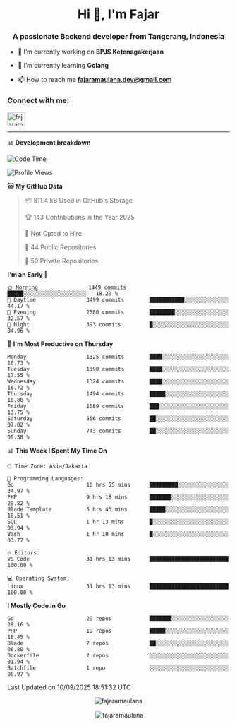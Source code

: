 <h1 align="center">Hi 👋, I'm Fajar</h1>
<h3 align="center">A passionate Backend developer from Tangerang, Indonesia</h3>

<!-- <p align="left"> <img src="https://komarev.com/ghpvc/?username=fajaramaulana&label=Profile%20views&color=0e75b6&style=flat" alt="fajaramaulana" /> </p> -->

- 🔭 I’m currently working on **BPJS Ketenagakerjaan**

- 🌱 I’m currently learning **Golang**

- 📫 How to reach me **fajaramaulana.dev@gmail.com**

<h3 align="left">Connect with me:</h3>
<p align="left">
<a href="https://linkedin.com/in/fajar-agus-maulana-73533a180/" target="blank"><img align="center" src="https://raw.githubusercontent.com/rahuldkjain/github-profile-readme-generator/master/src/images/icons/Social/linked-in-alt.svg" alt="fajaramaulana" height="30" width="40" /></a>
</p>

-------

📊 **Development breakdown**
<!--START_SECTION:waka-->
![Code Time](http://img.shields.io/badge/Code%20Time-3%2C349%20hrs%2046%20mins-blue)

![Profile Views](http://img.shields.io/badge/Profile%20Views-0-blue)

**🐱 My GitHub Data** 

> 📦 811.4 kB Used in GitHub's Storage 
 > 
> 🏆 143 Contributions in the Year 2025
 > 
> 🚫 Not Opted to Hire
 > 
> 📜 44 Public Repositories 
 > 
> 🔑 50 Private Repositories 
 > 
**I'm an Early 🐤** 

```text
🌞 Morning                1449 commits        █████░░░░░░░░░░░░░░░░░░░░   18.29 % 
🌆 Daytime                3499 commits        ███████████░░░░░░░░░░░░░░   44.17 % 
🌃 Evening                2580 commits        ████████░░░░░░░░░░░░░░░░░   32.57 % 
🌙 Night                  393 commits         █░░░░░░░░░░░░░░░░░░░░░░░░   04.96 % 
```
📅 **I'm Most Productive on Thursday** 

```text
Monday                   1325 commits        ████░░░░░░░░░░░░░░░░░░░░░   16.73 % 
Tuesday                  1390 commits        ████░░░░░░░░░░░░░░░░░░░░░   17.55 % 
Wednesday                1324 commits        ████░░░░░░░░░░░░░░░░░░░░░   16.72 % 
Thursday                 1494 commits        █████░░░░░░░░░░░░░░░░░░░░   18.86 % 
Friday                   1089 commits        ███░░░░░░░░░░░░░░░░░░░░░░   13.75 % 
Saturday                 556 commits         ██░░░░░░░░░░░░░░░░░░░░░░░   07.02 % 
Sunday                   743 commits         ██░░░░░░░░░░░░░░░░░░░░░░░   09.38 % 
```


📊 **This Week I Spent My Time On** 

```text
🕑︎ Time Zone: Asia/Jakarta

💬 Programming Languages: 
Go                       10 hrs 55 mins      █████████░░░░░░░░░░░░░░░░   34.97 % 
PHP                      9 hrs 18 mins       ███████░░░░░░░░░░░░░░░░░░   29.82 % 
Blade Template           5 hrs 46 mins       █████░░░░░░░░░░░░░░░░░░░░   18.51 % 
SQL                      1 hr 13 mins        █░░░░░░░░░░░░░░░░░░░░░░░░   03.94 % 
Bash                     1 hr 10 mins        █░░░░░░░░░░░░░░░░░░░░░░░░   03.77 % 

🔥 Editors: 
VS Code                  31 hrs 13 mins      █████████████████████████   100.00 % 

💻 Operating System: 
Linux                    31 hrs 13 mins      █████████████████████████   100.00 % 
```

**I Mostly Code in Go** 

```text
Go                       29 repos            ███████░░░░░░░░░░░░░░░░░░   28.16 % 
PHP                      19 repos            █████░░░░░░░░░░░░░░░░░░░░   18.45 % 
Blade                    7 repos             ██░░░░░░░░░░░░░░░░░░░░░░░   06.80 % 
Dockerfile               2 repos             ░░░░░░░░░░░░░░░░░░░░░░░░░   01.94 % 
Batchfile                1 repo              ░░░░░░░░░░░░░░░░░░░░░░░░░   00.97 % 
```




 Last Updated on 10/09/2025 18:51:32 UTC
<!--END_SECTION:waka-->
<p align="center"><img align="center" src="https://github-readme-stats.vercel.app/api/top-langs?username=fajaramaulana&show_icons=true&locale=en&layout=compact" alt="fajaramaulana" /></p>

<p align="center">&nbsp;<img align="center" src="https://github-readme-stats.vercel.app/api?username=fajaramaulana&show_icons=true&locale=en" alt="fajaramaulana" /></p>

